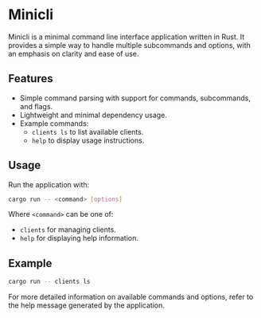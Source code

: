 # Minicli

Minicli is a minimal command line interface application written in Rust. It provides a simple way to handle multiple subcommands and options, with an emphasis on clarity and ease of use.

## Features

- Simple command parsing with support for commands, subcommands, and flags.
- Lightweight and minimal dependency usage.
- Example commands:
  - `clients ls` to list available clients.
  - `help` to display usage instructions.

## Usage

Run the application with:

```bash
cargo run -- <command> [options]
```

Where `<command>` can be one of:
  - `clients` for managing clients.
  - `help` for displaying help information.

## Example

```bash
cargo run -- clients ls
```

For more detailed information on available commands and options, refer to the help message generated by the application.
